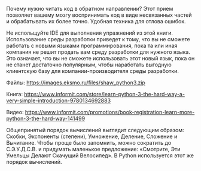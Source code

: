 Почему нужно читать код в обратном направлении?
Этот прием позволяет вашему мозгу воспринимать код в виде несвязанных
частей и обрабатывать их более точно. Удобная техника для отлова ошибок.

Не испольщуйте IDE для выполнения упражнений из этой книги. Использование среды разработки приведет к тому, что вы не сможете работать с новыми языками программирования, пока та или иная компания не решит продать вам среду разработки для нужного языка. Это означает, что вы не сможете использовать этот новый язык, пока он не станет достаточно популярным, чтобы наработать выгодную клиентскую базу для компании-производителя среды разработки.

Файлы:
https://images.eksmo.ru/files/shaw_python3.zip


Книга:
https://www.informit.com/store/learn-python-3-the-hard-way-a-very-simple-introduction-9780134692883

Видео:
https://www.informit.com/promotions/book-registration-learn-more-python-3-the-hard-way-141499

Общепринятый порядок вычислений выглядит следующим образом: Скобки,
Экспоненты (степени), Умножение, Деление, Сложение и Вычитание. Чтобы
проще было запомнить, можно сократить до С.Э.У.Д.С.В. и придумать маленькое
предложение: «Смотрите, Эти Умельцы Делают Скачущий Велосипед».
В Python используется этот же порядок вычислений.